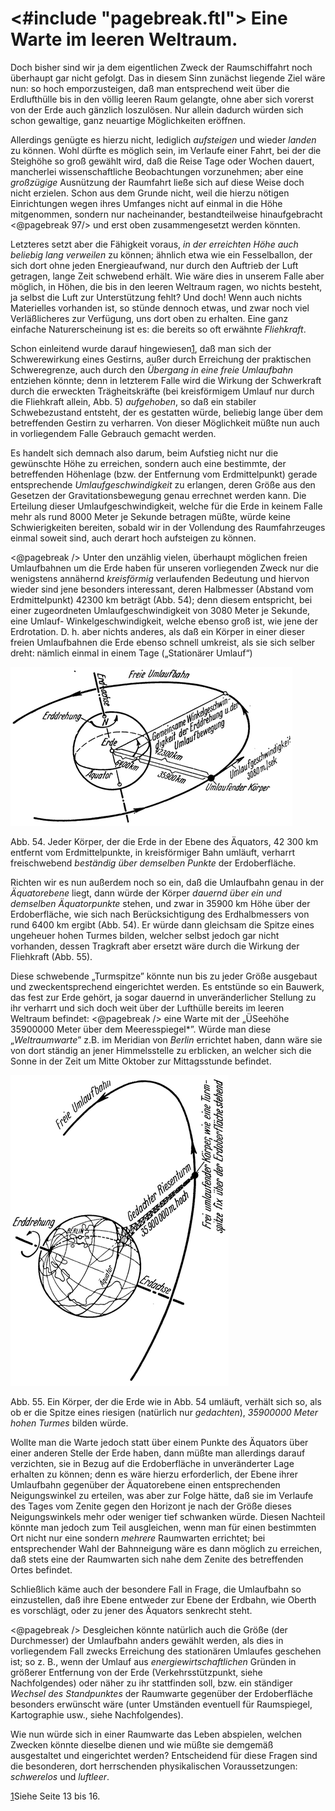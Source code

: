 <#include "pagebreak.ftl">
Eine Warte im leeren Weltraum.
==============================

Doch bisher sind wir ja dem eigentlichen Zweck der Raumschiffahrt
noch überhaupt gar nicht gefolgt. Das in diesem Sinn
zunächst liegende Ziel wäre nun: so hoch emporzusteigen, daß
man entsprechend weit über die Erdlufthülle bis in den völlig
leeren Raum gelangte, ohne aber sich vorerst von der Erde auch
gänzlich loszulösen. Nur allein dadurch würden sich schon gewaltige,
ganz neuartige Möglichkeiten eröffnen.

Allerdings genügte es hierzu nicht, lediglich *aufsteigen* und
wieder *landen* zu können. Wohl dürfte es möglich sein, im Verlaufe
einer Fahrt, bei der die Steighöhe so groß gewählt wird,
daß die Reise Tage oder Wochen dauert, mancherlei wissenschaftliche
Beobachtungen vorzunehmen; aber eine *großzügige* Ausnützung
der Raumfahrt ließe sich auf diese Weise doch nicht erzielen.
Schon aus dem Grunde nicht, weil die hierzu nötigen
Einrichtungen wegen ihres Umfanges nicht auf einmal in die Höhe
mitgenommen, sondern nur nacheinander, bestandteilweise hinaufgebracht
\<@pagebreak 97/> und erst oben zusammengesetzt werden könnten.

Letzteres setzt aber die Fähigkeit voraus, *in der erreichten
Höhe auch beliebig lang verweilen* zu können; ähnlich etwa
wie ein Fesselballon, der sich dort ohne jeden Energieaufwand,
nur durch den Auftrieb der Luft getragen, lange Zeit schwebend
erhält. Wie wäre dies in unserem Falle aber möglich, in Höhen,
die bis in den leeren Weltraum ragen, wo nichts besteht, ja
selbst die Luft zur Unterstützung fehlt? Und doch! Wenn auch
nichts Materielles vorhanden ist, so stünde dennoch etwas, und
zwar noch viel Verläßlicheres zur Verfügung, uns dort oben zu
erhalten. Eine ganz einfache Naturerscheinung ist es: die bereits
so oft erwähnte *Fliehkraft*.

Schon einleitend wurde darauf hingewiesen<a class="refnote" id="rn1" href="#fn1">1</a>,
daß man sich der Schwerewirkung eines Gestirns, außer durch Erreichung der
praktischen Schweregrenze, auch durch den *Übergang in eine freie
Umlaufbahn* entziehen könnte; denn in letzterem Falle wird
die Wirkung der Schwerkraft durch die erweckten Trägheitskräfte
(bei kreisförmigem Umlauf nur durch die Fliehkraft allein, Abb. 5)
*aufgehoben*, so daß ein stabiler Schwebezustand entsteht, der
es gestatten würde, beliebig lange über dem betreffenden Gestirn
zu verharren. Von dieser Möglichkeit müßte nun auch in vorliegendem
Falle Gebrauch gemacht werden.

Es handelt sich demnach also darum, beim Aufstieg nicht nur
die gewünschte Höhe zu erreichen, sondern auch eine bestimmte,
der betreffenden Höhenlage (bzw. der Entfernung vom Erdmittelpunkt)
gerade entsprechende *Umlaufgeschwindigkeit* zu erlangen,
deren Größe aus den Gesetzen der Gravitationsbewegung genau
errechnet werden kann. Die Erteilung dieser Umlaufgeschwindigkeit,
welche für die Erde in keinem Falle mehr als rund 8000 Meter
je Sekunde betragen müßte, würde keine Schwierigkeiten bereiten,
sobald wir in der Vollendung des Raumfahrzeuges einmal soweit
sind, auch derart hoch aufsteigen zu können.

\<@pagebreak /> Unter den unzählig vielen, überhaupt möglichen freien Umlaufbahnen
um die Erde haben für unseren vorliegenden Zweck
nur die wenigstens annähernd *kreisförmig* verlaufenden Bedeutung
und hiervon wieder sind jene besonders interessant,
deren Halbmesser (Abstand vom Erdmittelpunkt) 42300 km beträgt
(Abb. 54); denn diesem entspricht, bei einer zugeordneten
Umlaufgeschwindigkeit von 3080 Meter je Sekunde, eine Umlauf-
Winkelgeschwindigkeit, welche ebenso groß ist, wie jene der
Erdrotation. D. h. aber nichts anderes, als daß ein Körper in einer
dieser freien Umlaufbahnen die Erde ebenso schnell
umkreist, als sie sich selber dreht: nämlich einmal in
einem Tage („Stationärer Umlauf“)

<div class="image left"><img alt="Veranschaulichung einer freischwebenden Umlaufbahn um die Erde" src="abb54.png"/>
<p>Abb. 54. Jeder Körper, der die Erde in der Ebene des
Äquators, 42 300 km entfernt vom Erdmittelpunkte, in
kreisförmiger Bahn umläuft, verharrt freischwebend <em>beständig
über demselben Punkte</em> der Erdoberfläche.</p></div>

Richten wir es nun außerdem noch so ein, daß die
Umlaufbahn genau in der *Äquatorebene* liegt,
dann würde der Körper *dauernd über ein und demselben
Äquatorpunkte* stehen, und zwar in 35900 km Höhe über
der Erdoberfläche, wie sich nach Berücksichtigung des Erdhalbmessers
von rund 6400 km ergibt (Abb. 54). Er würde dann
gleichsam die Spitze eines ungeheuer hohen Turmes bilden, welcher
selbst jedoch gar nicht vorhanden, dessen Tragkraft aber
ersetzt wäre durch die Wirkung der Fliehkraft (Abb. 55).

Diese schwebende „Turmspitze” könnte nun bis zu jeder Größe
ausgebaut und zweckentsprechend eingerichtet werden. Es entstünde
so ein Bauwerk, das fest zur Erde gehört, ja sogar
dauernd in unveränderlicher Stellung zu ihr verharrt und sich
doch weit über der Lufthülle bereits im leeren Weltraum befindet:
\<@pagebreak /> eine Warte mit der „ÜSeehöhe 35900000 Meter über
dem Meeresspiegel*”. Würde man diese „*Weltraumwarte*” z.B.
im Meridian von *Berlin* errichtet haben, dann wäre sie von dort
ständig an jener Himmelsstelle zu erblicken, an welcher sich die
Sonne in der Zeit um Mitte Oktober zur Mittagsstunde befindet.

<div class="image right"><img alt="Veranschaulichung eines gedachten Riesenturmes" src="abb55.png"/>
<p>Abb. 55. Ein Körper, der die Erde wie in Abb. 54 umläuft, verhält sich so, als ob er
die Spitze eines riesigen (natürlich nur <em>gedachten</em>), <em>35900000 Meter hohen
Turmes</em> bilden würde.</p></div>

Wollte man die Warte jedoch statt über einem Punkte des Äquators über einer
anderen Stelle der Erde haben, dann müßte man allerdings darauf verzichten, sie in
Bezug auf die Erdoberfläche in unveränderter Lage erhalten zu können; denn es wäre
hierzu erforderlich, der Ebene ihrer Umlaufbahn gegenüber der Äquatorebene einen
entsprechenden Neigungswinkel zu erteilen, was aber zur Folge hätte, daß sie im Verlaufe des
Tages vom Zenite gegen den Horizont je nach der Größe dieses Neigungswinkels mehr
oder weniger tief schwanken würde. Diesen Nachteil könnte man jedoch zum Teil
ausgleichen, wenn man für einen bestimmten Ort nicht nur eine sondern *mehrere*
Raumwarten errichtet; bei entsprechender Wahl der Bahnneigung wäre
es dann möglich zu erreichen, daß stets eine der Raumwarten
sich nahe dem Zenite des betreffenden Ortes befindet.

Schließlich käme auch der besondere Fall in Frage, die Umlaufbahn
so einzustellen, daß ihre Ebene entweder zur Ebene der Erdbahn,
wie Oberth es vorschlägt, oder zu jener des Äquators senkrecht steht.

\<@pagebreak /> Desgleichen könnte natürlich auch die Größe (der Durchmesser)
der Umlaufbahn anders gewählt werden, als dies in vorliegendem
Fall zwecks Erreichung des stationären Umlaufes geschehen ist;
so z. B., wenn der Umlauf aus *energiewirtschaftlichen*
Gründen in größerer Entfernung von der Erde (Verkehrsstützpunkt,
siehe Nachfolgendes) oder näher zu ihr stattfinden soll,
bzw. ein ständiger *Wechsel des Standpunktes* der Raumwarte
gegenüber der Erdoberfläche besonders erwünscht wäre
(unter Umständen eventuell für Raumspiegel, Kartographie usw.,
siehe Nachfolgendes).

Wie nun würde sich in einer Raumwarte das Leben abspielen,
welchen Zwecken könnte dieselbe dienen und wie müßte sie demgemäß
ausgestaltet und eingerichtet werden? Entscheidend für
diese Fragen sind die besonderen, dort herrschenden physikalischen
Voraussetzungen: *schwerelos* und *luftleer*.

<div class="footnote" id="fn1"><a href="#rn1">1</a>Siehe Seite 13 bis 16.</div>

